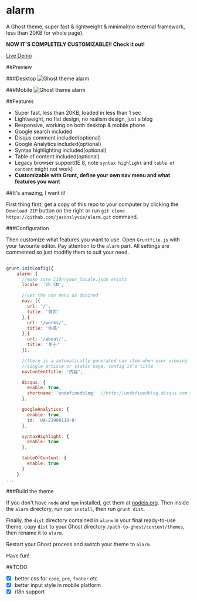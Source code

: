 alarm
=====

A Ghost theme, super fast & lightweight & minimal(no external framework, less than 20KB for whole page).

**NOW IT'S COMPLETELY CUSTOMIZABLE!! Check it out!**

[Live Demo](http://undefinedblog.com/introducing-the-simple-fast-powerful-ghost-theme-alarm/)

##Preview

###Desktop
![Ghost theme alarm](https://github.com/jasonslyvia/alarm/raw/master/screenshot/desktop.png)

###Mobile
![Ghost theme alarm](https://github.com/jasonslyvia/alarm/raw/master/screenshot/mobile.png)

##Features

 - Super fast, less than 20KB, loaded in less than 1 sec
 - Lightweight, no flat design, no realism design, just a blog
 - Responsive, working on both desktop & mobile phone
 - Google search included
 - Disqus comment included(optional)
 - Google Analytics included(optional)
 - Syntax highlighting included(optional)
 - Table of content included(optional)
 - Legacy browser support(IE 8, note `syntax highlight` and `table of content` might not work)
 - **Customizable with Grunt, define your own nav menu and what features you want**

##It's amazing, I want it!

First thing first, get a copy of this repo to your computer by clicking the `Download ZIP` button on the right or run `git clone https://github.com/jasonslyvia/alarm.git` command.

###Configuration

Then customize what features you want to use. Open `Gruntfile.js` with your favourite editor. Pay attention to the `alarm` part. All settings are commented so just modifiy them to suit your need.

```javascript
...
grunt.initConfig({
    alarm: {
      //make sure i18n/your_locale.json exists
      locale: 'zh_CN',

      //set the nav menu as desired
      nav: [{
        url: '/',
        title: '首页'
      },{
        url: '/works/',
        title: '作品'
      },{
        url: '/about/',
        title: '关于'
      }],

      //there is a automatically generated nav item when user viewing
      //single article or static page, config it's title
      navContentTitle: '内容',

      disqus: {
        enable: true,
        shortname: 'undefinedblog'  //http://undefinedblog.disqus.com should be your admin panel
      },

      googleAnalytics: {
        enable: true,
        id: 'UA-23908110-8'
      },

      syntaxHighlight: {
        enable: true
      },

      tableOfContent: {
        enable: true
      }
    }
...
```

###Build the theme

If you don't have `node` and `npm` installed, get them at [nodejs.org](http://nodejs.org). Then inside the `alarm` directory, run `npm install`, then run `grunt dist`.

Finally, the `dist` directory contained in `alarm` is your final ready-to-use theme, copy `dist` to your Ghost directory `/path-to-ghost/content/themes`, then rename it to `alarm`.

Restart your Ghost process and switch your theme to `alarm`.

Have fun!

##TODO

 - [x] better css for `code`, `pre`, `footer` etc
 - [x] better input style in mobile platform
 - [x] i18n support
